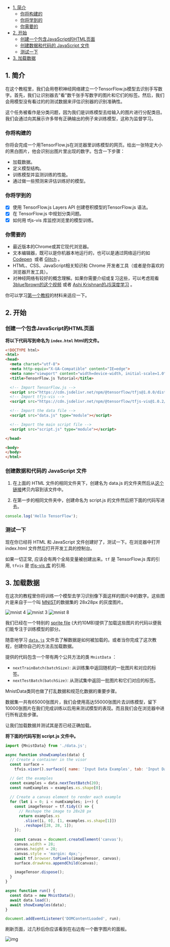 - [1. 简介](#1-%E7%AE%80%E4%BB%8B)
  * [你将构建的](#%E4%BD%A0%E5%B0%86%E6%9E%84%E5%BB%BA%E7%9A%84)
  * [你将学到的](#%E4%BD%A0%E5%B0%86%E5%AD%A6%E5%88%B0%E7%9A%84)
  * [你需要的](#%E4%BD%A0%E9%9C%80%E8%A6%81%E7%9A%84)
- [2. 开始](#2-%E5%BC%80%E5%A7%8B)
  * [创建一个包含JavaScript的HTML页面](#%E5%88%9B%E5%BB%BA%E4%B8%80%E4%B8%AA%E5%8C%85%E5%90%ABjavascript%E7%9A%84html%E9%A1%B5%E9%9D%A2)
  * [创建数据和代码的 JavaScript 文件](#%E5%88%9B%E5%BB%BA%E6%95%B0%E6%8D%AE%E5%92%8C%E4%BB%A3%E7%A0%81%E7%9A%84-javascript-%E6%96%87%E4%BB%B6)
  * [测试一下](#%E6%B5%8B%E8%AF%95%E4%B8%80%E4%B8%8B)
- [3. 加载数据](#3-%E5%8A%A0%E8%BD%BD%E6%95%B0%E6%8D%AE)

## 1. 简介

在这个教程里，我们会用卷积神经网络建立一个TensorFlow.js模型去识别手写数字。首先，我们让识别器去"看"数千张手写数字的图片和它们的标签。然后，我们会用模型没有看过的的测试数据来评估识别器的识别准确性。

这个任务被看作是分类问题，因为我们是训练模型去给输入的图片进行分配类目。我们会通过向其展示许多带有正确输出的例子来训练模型，这称为监督学习。

### 你将构建的

你将会完成一个用TensorFlow.js在浏览器里训练模型的网页。给出一张特定大小的黑白图片，他会识别出图片里出现的数字。包含一下步骤：

- 加载数据。
- 定义模型结构。
- 训练模型并监测训练的性能。
- 通过做一些预测来评估训练好的模型。

### 你将学到的

- [x] 使用 TensorFlow.js Layers API 创建卷积模型的TensorFlow.js 语法。
- [x] 在 TensorFlow.js 中规划分类问题。
- [x] 如何用 tfjs-vis 库监控浏览里的模型训练。

### 你需要的

- 最近版本的Chrome或其它现代浏览器。
- 文本编辑器，既可以是你机器本地运行的，也可以是通过网络运行的如 [Codepen](<https://codepen.io/>)  或者 [Glitch](<https://glitch.com/>) 。
- HTML、CSS、JavaScript相关知识和 Chrome 开发者工具（或者是你喜欢的浏览器开发工具）。
- 对神经网络有较好的概念理解。如果你需要介绍或复习这些，可以考虑观看 [3blue1brown的这个视频](<https://www.youtube.com/watch?v=aircAruvnKk>) 或者 [Ashi Krishnan的JS深度学习](<https://www.youtube.com/watch?v=SV-cgdobtTA>) 。

你可以学习[第一个教程](<https://codelabs.developers.google.com/codelabs/tfjs-training-regression/index.html#0>)的材料来适应一下。

## 2. 开始

### 创建一个包含JavaScript的HTML页面

**将以下代码写到命名为 `index.html` html的文件。**

```html
<!DOCTYPE html>
<html>
<head>
  <meta charset="utf-8">
  <meta http-equiv="X-UA-Compatible" content="IE=edge">
  <meta name="viewport" content="width=device-width, initial-scale=1.0">
  <title>TensorFlow.js Tutorial</title>

  <!-- Import TensorFlow.js -->
  <script src="https://cdn.jsdelivr.net/npm/@tensorflow/tfjs@1.0.0/dist/tf.min.js"></script>
  <!-- Import tfjs-vis -->
  <script src="https://cdn.jsdelivr.net/npm/@tensorflow/tfjs-vis@1.0.2/dist/tfjs-vis.umd.min.js"></script>

  <!-- Import the data file -->
  <script src="data.js" type="module"></script>

  <!-- Import the main script file -->
  <script src="script.js" type="module"></script>

</head>

<body>
</body>
</html>

```

### 创建数据和代码的 JavaScript 文件 

1. 在上面的 HTML 文件的相同文件夹下，创建名为 data.js 的文件夹然后从[这个链接](https://storage.googleapis.com/tfjs-tutorials/mnist_data.js)拷贝内容到该文件中。

2. 在第一步的相同文件夹中，创建命名为 script.js 的文件然后把下面的代码写进去。

```javascript
console.log('Hello TensorFlow');
```

### 测试一下

现在你已经将 HTML 和 JavaScript 文件创建好了，测试一下。在浏览器中打开 index.html 文件然后打开开发工具的控制台。

如果一切正常, 应该会有两个全局变量被创建出来。`tf` 是 TensorFlow.js 库的引用, `tfvis` 是 [tfjs-vis 库](https://github.com/tensorflow/tfjs-vis) 的引用.

## 3. 加载数据

在这次的教程里你将训练一个模型去学习识别像下面这样的图片中的数字。这些图片是来自于一个叫 [MNIST](http://yann.lecun.com/exdb/mnist/)的数据集的 28x28px 的灰度图片。

![mnist 4](https://codelabs.developers.google.com/codelabs/tfjs-training-classfication/img/19dce81db67e1136.png) ![mnist 3](https://codelabs.developers.google.com/codelabs/tfjs-training-classfication/img/f7c09fea8d6636e4.png) ![mnist 8](https://codelabs.developers.google.com/codelabs/tfjs-training-classfication/img/82c05a6c7f0a18e2.png)

我们已经在一个特别的 [sprite file](https://storage.googleapis.com/learnjs-data/model-builder/mnist_images.png) (大约10MB)提供了加载这些图片的代码以便我们能专注于训练模型的部分。

随意地学习 [`data.js`](https://raw.githubusercontent.com/tensorflow/tfjs-examples/master/mnist-core/data.js) 文件去了解数据是如何被加载的。或者当你完成了这次教程，创建你自己的方法去加载数据。

提供的代码包含一个带有两个公共方法的类 `MnistData` ：

- `nextTrainBatch(batchSize)`: 从训练集中返回随机的一批图片和对应的标签。
- `nextTestBatch(batchSize)`: 从测试集中返回一批图片和它们对应的标签。

MnistData类同也做了打乱数据和规范化数据的重要步骤。

数据集一共有65000张图片，我们会使用高达55000张图片去训练模型，留下10000张图片在我们完成训练以后用来测试模型的表现。而且我们会在浏览器中进行所有这些步骤。

让我们加载数据并测试其是否已经正确加载。

**将下面的代码写到 script.js 文件中。**

```javascript
import {MnistData} from './data.js';

async function showExamples(data) {
  // Create a container in the visor
  const surface =
    tfvis.visor().surface({ name: 'Input Data Examples', tab: 'Input Data'});  

  // Get the examples
  const examples = data.nextTestBatch(20);
  const numExamples = examples.xs.shape[0];
  
  // Create a canvas element to render each example
  for (let i = 0; i < numExamples; i++) {
    const imageTensor = tf.tidy(() => {
      // Reshape the image to 28x28 px
      return examples.xs
        .slice([i, 0], [1, examples.xs.shape[1]])
        .reshape([28, 28, 1]);
    });
    
    const canvas = document.createElement('canvas');
    canvas.width = 28;
    canvas.height = 28;
    canvas.style = 'margin: 4px;';
    await tf.browser.toPixels(imageTensor, canvas);
    surface.drawArea.appendChild(canvas);

    imageTensor.dispose();
  }
}

async function run() {  
  const data = new MnistData();
  await data.load();
  await showExamples(data);
}

document.addEventListener('DOMContentLoaded', run);
```

刷新页面，过几秒后你应该看到在右边有一个数字图片的面板。

![img](https://codelabs.developers.google.com/codelabs/tfjs-training-classfication/img/b675d1a8c09ddf78.png)